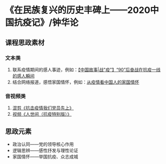 # 《在民族复兴的历史丰碑上——2020中国抗疫记》/钟华论

## 课程思政素材

### 文本类

1. 联系疫情期间的感人事迹，例如：[【中国故事|战"疫"】“90”后奋战在抗疫一线的感人瞬间](http://photo.china.com.cn/2020-03/17/content_75825233.htm)
2. 结合网络报道，感悟家国情怀，例如：[从疫情看中国人的家国情怀](http://www.xinhuanet.com/politics/2020-06/19/c_1126134261.htm)

### 音视频类

1. [混剪《抗击疫情我们党员先上》](https://v.qq.com/x/page/e0942tt21jg.html)
2. [视频《人世间（抗疫特别版）》](https://v.qq.com/x/cover/mzc00200yoegyo0/z33284mb81x.html)

## 思政元素

- 政治认同——党的领导核心作用
- 逻辑思辨——感性抒发与理性论证
- 家国情怀——举国抗疫、众志成城
